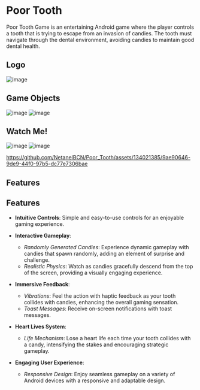 


# Poor Tooth

Poor Tooth Game is an entertaining Android game where the player controls a tooth that is trying to escape from an invasion of candies. The tooth must navigate through the dental environment, avoiding candies to maintain good dental health.


## Logo 
![image](https://github.com/NetanelBCN/Poor_Tooth/assets/134021385/7fc07207-1416-4392-aa54-bd3f0249915d)



## Game Objects
![image](https://github.com/NetanelBCN/Poor_Tooth/assets/134021385/bebf82ba-33f3-48bf-8692-0b3b69acb050)            ![image](https://github.com/NetanelBCN/Poor_Tooth/assets/134021385/50904890-9f8b-43b0-a3e2-97c2480e3a3f)






## Watch Me!

![image](https://github.com/NetanelBCN/Poor_Tooth/assets/134021385/49fcde07-a3d6-44ca-9c55-ce840f2c7220)            ![image](https://github.com/NetanelBCN/Poor_Tooth/assets/134021385/00812da6-deaa-4d55-b994-537cb38cfe70)


https://github.com/NetanelBCN/Poor_Tooth/assets/134021385/9ae90646-9de9-44f0-97b5-dc77e7306bae












## Features
## Features

- **Intuitive Controls**: Simple and easy-to-use controls for an enjoyable gaming experience.


- **Interactive Gameplay**:
  - *Randomly Generated Candies*: Experience dynamic gameplay with candies that spawn randomly, adding an element of surprise and challenge.
  - *Realistic Physics*: Watch as candies gracefully descend from the top of the screen, providing a visually engaging experience.

- **Immersive Feedback**:
  - *Vibrations*: Feel the action with haptic feedback as your tooth collides with candies, enhancing the overall gaming sensation.
  - *Toast Messages*: Receive on-screen notifications with toast messages.

- **Heart Lives System**:
  - *Life Mechanism*: Lose a heart life each time your tooth collides with a candy, intensifying the stakes and encouraging strategic gameplay.

- **Engaging User Experience**:
  - *Responsive Design*: Enjoy seamless gameplay on a variety of Android devices with a responsive and adaptable design.
 

